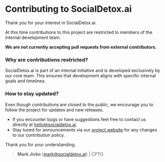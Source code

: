 # Contributing to SocialDetox.ai

Thank you for your interest in SocialDetox.ai.

At this time contributions to this project are restricted to members of the internal development team.

**We are not currently accepting pull requests from external contributors.**

### Why are contributions restricted?

SocialDetox.ai is part of an internal initiative and is developed exclusively by our core team. This ensures that development aligns with specific internal goals and timelines.

### How to stay updated?

Even though contributions are closed to the public, we encourage you to follow the project for updates and new releases.

-   If you encounter bugs or have suggestions feel free to contact us directly at <hello@socialdetox.ai>.
-   Stay tuned for announcements via our [project website](https://socialdetox.ai) for any changes to our contribution policy.

Thank you for your understanding.

> **Mark Jivko** (<mark@socialdetox.ai>) | CPTO
